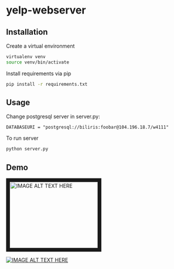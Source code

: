 # yelp-webserver

## Installation

Create a virtual environment
```bash
virtualenv venv
source venv/bin/activate
```

Install requirements via pip
```bash
pip install -r requirements.txt
```

## Usage

Change postgresql server in server.py:
```
DATABASEURI = "postgresql://biliris:foobar@104.196.18.7/w4111"
```

To run server
```python
python server.py
```

## Demo

<a href="http://www.youtube.com/watch?feature=player_embedded&v=6ZZVjaXOyfc
" target="_blank"><img src="https://img.youtube.com/vi/6ZZVjaXOyfc/0.jpg" 
alt="IMAGE ALT TEXT HERE" width="240" height="180" border="10" /></a>

[![IMAGE ALT TEXT HERE](https://img.youtube.com/vi/6ZZVjaXOyfc/0.jpg)](https://www.youtube.com/watch?v=6ZZVjaXOyfc)
